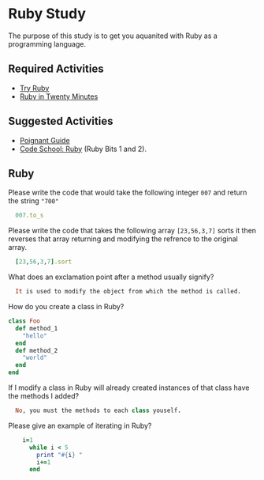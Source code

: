 # Ruby Study

The purpose of this study is to get you aquanited with Ruby as a programming
language.

## Required Activities

-   [Try Ruby](http://tryruby.org/)
-   [Ruby in Twenty Minutes](https://www.ruby-lang.org/en/documentation/quickstart/)

## Suggested Activities

-   [Poignant Guide](http://poignant.guide/)
-   [Code School: Ruby](https://www.codeschool.com/learn/ruby) (Ruby Bits 1 and 2).

## Ruby

Please write the code that would take the following integer `007` and return the
string `"700"`

```ruby
  007.to_s
```

Please write the code that takes the following array `[23,56,3,7]` sorts it
then reverses that array returning and modifying the refrence to the original
array.

```ruby
  [23,56,3,7].sort
```

What does an exclamation point after a method usually signify?

```ruby
  It is used to modify the object from which the method is called.
```

How do you create a class in Ruby?

```ruby
class Foo
  def method_1
    "hello"
  end
  def method_2
    "world"
  end
end
```

If I modify a class in Ruby will already created instances of that class have
the methods I added?

```ruby
  No, you must the methods to each class youself.
```

Please give an example of iterating in Ruby?

```ruby
    i=1
      while i < 5
        print "#{i} "
        i+=1
      end
```
